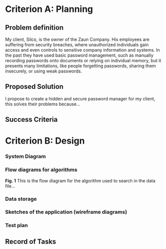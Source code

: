 # Criterion A: Planning

## Problem definition
My client, Silco, is the owner of the Zaun Company. His employees are suffering from security breaches, where unauthorized individuals gain access and even controls to sensitive company information and systems. In the past they have used basic password management, such as manually recording passwords onto documents or relying on individual memory, but it presents many limitations, like people forgetting passwords, sharing them insecurely, or using weak passwords. 

## Proposed Solution
I propose to create a hidden and secure password manager for my client, this solves their problems because...

## Success Criteria

# Criterion B: Design

### System Diagram

### Flow diagrams for algorithms

**Fig. 1** This is the flow diagram for the algorithm used to search in the data file...

### Data storage

### Sketches of the application (wireframe diagrams)

### Test plan


## Record of Tasks
